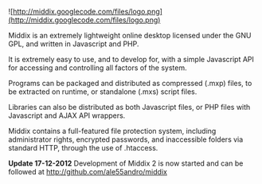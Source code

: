 ![http://middix.googlecode.com/files/logo.png](http://middix.googlecode.com/files/logo.png)

Middix is an extremely lightweight online desktop licensed under the GNU GPL, and written in Javascript and PHP.

It is extremely easy to use, and to develop for, with a simple Javascript API for accessing and controlling all factors of the system.

Programs can be packaged and distributed as compressed (.mxp) files, to be extracted on runtime, or standalone (.mxs) script files.

Libraries can also be distributed as both Javascript files, or PHP files with Javascript and AJAX API wrappers.

Middix contains a full-featured file protection system, including administrator rights, encrypted passwords, and inaccessible folders via standard HTTP, through the use of .htaccess.

**Update 17-12-2012**
Development of Middix 2 is now started and can be followed at http://github.com/ale55andro/middix